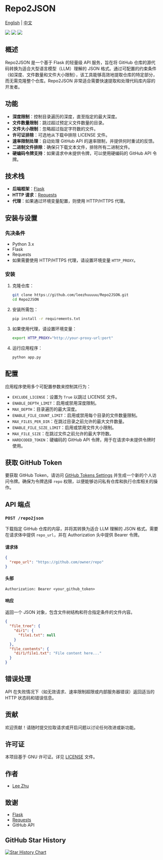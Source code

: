 # Repo2JSON
[English](https://github.com/leezhuuuuu/Repo2JSON/blob/main/README_EN.md) | [中文](https://github.com/leezhuuuuu/Repo2JSON/blob/main/README.md)

[![](https://img.shields.io/github/license/leezhuuuuu/Repo2JSON.svg)](LICENSE)
![](https://img.shields.io/github/stars/leezhuuuuu/Repo2JSON.svg)
![](https://img.shields.io/github/forks/leezhuuuuu/Repo2JSON.svg)

## 概述

Repo2JSON 是一个基于 Flask 的轻量级 API 服务，旨在将 GitHub 仓库的源代码转换为适合大型语言模型（LLM）理解的 JSON 格式。通过可配置的约束条件（如深度、文件数量和文件大小限制），该工具能够高效地提取仓库的特定部分，而无需克隆整个仓库。Repo2JSON 非常适合需要快速提取和处理代码库内容的开发者。

## 功能

- **深度限制**：控制目录遍历的深度，直至指定的最大深度。
- **文件数量限制**：跳过超过预定义文件数量的目录。
- **文件大小限制**：忽略超过指定字符数的文件。
- **许可证排除**：可选地从下载中排除 LICENSE 文件。
- **速率限制处理**：自动处理 GitHub API 的速率限制，并提供何时重试的反馈。
- **二进制文件排除**：确保只下载文本文件，排除所有二进制文件。
- **硬编码令牌支持**：如果请求中未提供令牌，可以使用硬编码的 GitHub API 令牌。

## 技术栈

- **后端框架**：[Flask](https://flask.palletsprojects.com/)
- **HTTP 请求**：[Requests](https://docs.python-requests.org/)
- **代理**：如果通过环境变量配置，则使用 HTTP/HTTPS 代理。

## 安装与设置

### 先决条件

- Python 3.x
- Flask
- Requests
- 如果需要使用 HTTP/HTTPS 代理，请设置环境变量 `HTTP_PROXY`。

### 安装

1. 克隆仓库：
   ```bash
   git clone https://github.com/leezhuuuuu/Repo2JSON.git
   cd Repo2JSON
   ```

2. 安装所需包：
   ```bash
   pip install -r requirements.txt
   ```

3. 如果使用代理，请设置环境变量：
   ```bash
   export HTTP_PROXY="http://your-proxy-url:port"
   ```

4. 运行应用程序：
   ```bash
   python app.py
   ```

## 配置

应用程序使用多个可配置参数来控制其行为：

- `EXCLUDE_LICENSE`：设置为 `True` 以跳过 LICENSE 文件。
- `ENABLE_DEPTH_LIMIT`：启用或禁用深度限制。
- `MAX_DEPTH`：目录遍历的最大深度。
- `ENABLE_FILE_COUNT_LIMIT`：启用或禁用每个目录的文件数量限制。
- `MAX_FILES_PER_DIR`：在跳过目录之前允许的最大文件数量。
- `ENABLE_FILE_SIZE_LIMIT`：启用或禁用文件大小限制。
- `MAX_FILE_SIZE`：在跳过文件之前允许的最大字符数。
- `HARDCODED_TOKEN`：硬编码的 GitHub API 令牌，用于在请求中未提供令牌时使用。

## 获取 GitHub Token

要获取 GitHub Token，请访问 [GitHub Tokens Settings](https://github.com/settings/tokens) 并生成一个新的个人访问令牌。确保为令牌选择 `repo` 权限，以便能够访问私有仓库和执行仓库相关的操作。

## API 端点

### `POST /repo2json`

下载指定 GitHub 仓库的内容，并将其转换为适合 LLM 理解的 JSON 格式。需要在请求体中提供 `repo_url`，并在 Authorization 头中提供 Bearer 令牌。

#### 请求体

```json
{
  "repo_url": "https://github.com/owner/repo"
}
```

#### 头部

```
Authorization: Bearer <your_github_token>
```

#### 响应

返回一个 JSON 对象，包含文件树结构和符合指定条件的文件内容。

```json
{
  "file_tree": {
    "dir1": {
      "file1.txt": null
    }
  },
  "file_contents": {
    "dir1/file1.txt": "File content here..."
  }
}
```

## 错误处理

API 在失败情况下（如无效请求、速率限制超限或内部服务器错误）返回适当的 HTTP 状态码和错误信息。

## 贡献

欢迎贡献！请随时提交拉取请求或开启问题以讨论任何改进或新功能。

## 许可证

本项目基于 GNU 许可证。详见 [LICENSE](LICENSE) 文件。

## 作者

- [Lee Zhu](https://github.com/leezhuuuuu)

## 致谢

- [Flask](https://flask.palletsprojects.com/)
- [Requests](https://docs.python-requests.org/)
- GitHub API


## GitHub Star History

[![Star History Chart](https://api.star-history.com/svg?repos=leezhuuuuu/Repo2JSON&type=Date)](https://star-history.com/#leezhuuuuu/Repo2JSON&Date)